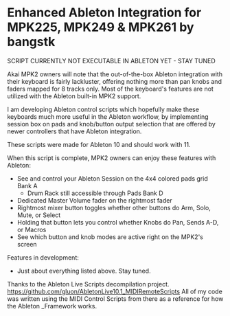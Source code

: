 # Enhanced Ableton Integration for MPK225, MPK249 & MPK261 by bangstk

SCRIPT CURRENTLY NOT EXECUTABLE IN ABLETON YET - STAY TUNED

Akai MPK2 owners will note that the out-of-the-box Ableton integration with their keyboard is fairly lackluster, offering nothing more than pan knobs and faders mapped for 8 tracks only. Most of the keyboard's features are not utilized with the Ableton built-in MPK2 support.

I am developing Ableton control scripts which hopefully make these keyboards much more useful in the Ableton workflow, by implementing session box on pads and knob/button output selection that are offered by newer controllers that have Ableton integration.

These scripts were made for Ableton 10 and should work with 11.

When this script is complete, MPK2 owners can enjoy these features with Ableton:

- See and control your Ableton Session on the 4x4 colored pads grid Bank A
	- Drum Rack still accessible through Pads Bank D
- Dedicated Master Volume fader on the rightmost fader
- Rightmost mixer button toggles whether other buttons do Arm, Solo, Mute, or Select
- Holding that button lets you control whether Knobs do Pan, Sends A-D, or Macros
- See which button and knob modes are active right on the MPK2's screen
	
Features in development:
- Just about everything listed above. Stay tuned.

Thanks to the Ableton Live Scripts decompilation project.
https://github.com/gluon/AbletonLive10.1_MIDIRemoteScripts
All of my code was written using the MIDI Control Scripts from there as a reference for how the Ableton _Framework works.
